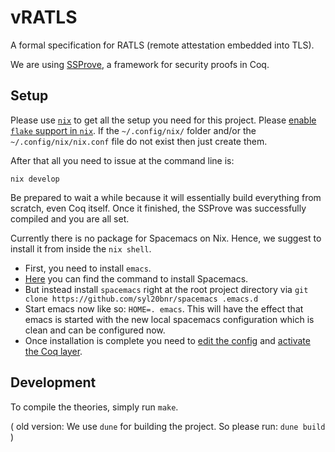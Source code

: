 # vRATLS
A formal specification for RATLS (remote attestation embedded into TLS).

We are using [SSProve](https://github.com/SSProve), a framework for security proofs in Coq.

## Setup

Please use [`nix`](https://nixos.org/download.html) to get all the setup you need for this project.
Please [enable `flake` support in `nix`](https://nixos.wiki/wiki/Flakes). 
If the `~/.config/nix/` folder and/or the `~/.config/nix/nix.conf` file do not exist then just create them.

After that all you need to issue at the command line is:
```
nix develop
```
Be prepared to wait a while because it will essentially build everything from scratch, even Coq itself.
Once it finished, the SSProve was successfully compiled and you are all set.

Currently there is no package for Spacemacs on Nix. Hence, we suggest to install it from inside the `nix shell`.

- First, you need to install `emacs`.
- [Here](https://www.spacemacs.org/#) you can find the command to install Spacemacs.
- But instead install `spacemacs` right at the root project directory via 
  ```git clone https://github.com/syl20bnr/spacemacs .emacs.d```
- Start emacs now like so: `HOME=. emacs`. This will have the effect that emacs is started with the new local spacemacs configuration which is clean and can be configured now.
- Once installation is complete you need to [edit the config](https://develop.spacemacs.org/doc/QUICK_START.html) and [activate the Coq layer](https://develop.spacemacs.org/layers/+lang/coq/README.html).

## Development

To compile the theories, simply run ```make```.

( old version:
We use `dune` for building the project.
So please run:
```dune build```
)
